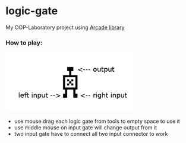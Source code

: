 # logic-gate

My OOP-Laboratory project using [Arcade library](https://pypi.org/project/arcade)

### How to play:

![click here!][how-to-play]

[how-to-play]: https://github.com/psychoAB/logic-gate/blob/master/images/how_to_play_gate.png

* use mouse drag each logic gate from tools to empty space to use it
* use middle mouse on input gate will change output from it
* two input gate have to connect all two input connector to work
